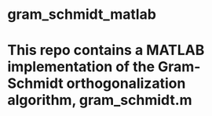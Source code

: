 # gram_schmidt_matlab
# This repo contains a MATLAB implementation of the Gram-Schmidt orthogonalization algorithm, gram_schmidt.m
